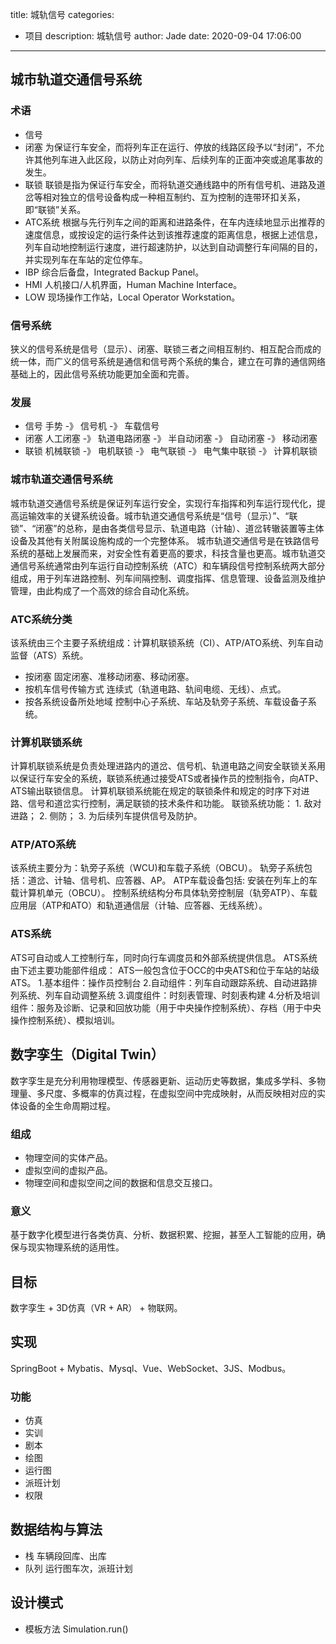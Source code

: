 title: 城轨信号
categories:
  - 项目
description: 城轨信号
author: Jade
date: 2020-09-04 17:06:00
---

## 城市轨道交通信号系统
### 术语
- 信号
- 闭塞 为保证行车安全，而将列车正在运行、停放的线路区段予以“封闭”，不允许其他列车进入此区段，以防止对向列车、后续列车的正面冲突或追尾事故的发生。
- 联锁 联锁是指为保证行车安全，而将轨道交通线路中的所有信号机、进路及道岔等相对独立的信号设备构成一种相互制约、互为控制的连带环扣关系，即“联锁”关系。
- ATC系统 根据与先行列车之间的距离和进路条件，在车内连续地显示出推荐的速度信息，或按设定的运行条件达到该推荐速度的距离信息，根据上述信息，列车自动地控制运行速度，进行超速防护，以达到自动调整行车间隔的目的，并实现列车在车站的定位停车。
- IBP 综合后备盘，Integrated Backup Panel。
- HMI 人机接口/人机界面，Human Machine Interface。
- LOW 现场操作工作站，Local Operator Workstation。

### 信号系统
狭义的信号系统是信号（显示）、闭塞、联锁三者之间相互制约、相互配合而成的统一体，而广义的信号系统是通信和信号两个系统的集合，建立在可靠的通信网络基础上的，因此信号系统功能更加全面和完善。

### 发展
- 信号 手势 -》 信号机 -》 车载信号
- 闭塞 人工闭塞 -》 轨道电路闭塞 -》 半自动闭塞 -》 自动闭塞 -》 移动闭塞
- 联锁 机械联锁 -》 电机联锁 -》 电气联锁 -》 电气集中联锁 -》 计算机联锁

### 城市轨道交通信号系统
城市轨道交通信号系统是保证列车运行安全，实现行车指挥和列车运行现代化，提高运输效率的关键系统设备。城市轨道交通信号系统是“信号（显示）”、“联锁”、“闭塞”的总称，是由各类信号显示、轨道电路（计轴）、道岔转辙装置等主体设备及其他有关附属设施构成的一个完整体系。
城市轨道交通信号是在铁路信号系统的基础上发展而来，对安全性有着更高的要求，科技含量也更高。城市轨道交通信号系统通常由列车运行自动控制系统（ATC）和车辆段信号控制系统两大部分组成，用于列车进路控制、列车间隔控制、调度指挥、信息管理、设备监测及维护管理，由此构成了一个高效的综合自动化系统。

### ATC系统分类
该系统由三个主要子系统组成：计算机联锁系统（CI）、ATP/ATO系统、列车自动监督（ATS）系统。
- 按闭塞 固定闭塞、准移动闭塞、移动闭塞。
- 按机车信号传输方式 连续式（轨道电路、轨间电缆、无线）、点式。
- 按各系统设备所处地域 控制中心子系统、车站及轨旁子系统、车载设备子系统。

### 计算机联锁系统
计算机联锁系统是负责处理进路内的道岔、信号机、轨道电路之间安全联锁关系用以保证行车安全的系统，联锁系统通过接受ATS或者操作员的控制指令，向ATP、ATS输出联锁信息。
计算机联锁系统能在规定的联锁条件和规定的时序下对进路、信号和道岔实行控制，满足联锁的技术条件和功能。
联锁系统功能： 1. 敌对进路； 2. 侧防； 3. 为后续列车提供信号及防护。

### ATP/ATO系统
该系统主要分为：轨旁子系统（WCU)和车载子系统（OBCU）。
轨旁子系统包括：道岔、计轴、信号机、应答器、AP。
ATP车载设备包括: 安装在列车上的车载计算机单元（OBCU）。
控制系统结构分布具体轨旁控制层（轨旁ATP）、车载应用层（ATP和ATO）和轨道通信层（计轴、应答器、无线系统）。

### ATS系统
ATS可自动或人工控制行车，同时向行车调度员和外部系统提供信息。
ATS系统由下述主要功能部件组成：
ATS一般包含位于OCC的中央ATS和位于车站的站级ATS。
1.基本组件：操作员控制台
2.自动组件：列车自动跟踪系统、自动进路排列系统、列车自动调整系统
3.调度组件：时刻表管理、时刻表构建
4.分析及培训组件：服务及诊断、记录和回放功能（用于中央操作控制系统）、存档（用于中央操作控制系统）、模拟培训。


## 数字孪生（Digital Twin）
数字孪生是充分利用物理模型、传感器更新、运动历史等数据，集成多学科、多物理量、多尺度、多概率的仿真过程，在虚拟空间中完成映射，从而反映相对应的实体设备的全生命周期过程。

### 组成
- 物理空间的实体产品。
- 虚拟空间的虚拟产品。
- 物理空间和虚拟空间之间的数据和信息交互接口。

### 意义
基于数字化模型进行各类仿真、分析、数据积累、挖掘，甚至人工智能的应用，确保与现实物理系统的适用性。

## 目标
数字孪生 + 3D仿真（VR + AR） + 物联网。

## 实现
SpringBoot + Mybatis、Mysql、Vue、WebSocket、3JS、Modbus。

### 功能
- 仿真
- 实训
- 剧本
- 绘图
- 运行图
- 派班计划
- 权限

## 数据结构与算法
- 栈
  车辆段回库、出库
- 队列
  运行图车次，派班计划

## 设计模式
- 模板方法
  Simulation.run()
